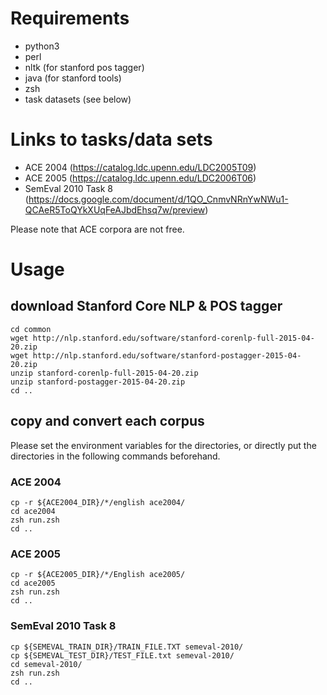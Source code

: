 # Requirements

* python3
* perl
* nltk (for stanford pos tagger)
* java (for stanford tools)
* zsh
* task datasets (see below)

# Links to tasks/data sets

* ACE 2004 (https://catalog.ldc.upenn.edu/LDC2005T09)
* ACE 2005 (https://catalog.ldc.upenn.edu/LDC2006T06)
* SemEval 2010 Task 8 (https://docs.google.com/document/d/1QO_CnmvNRnYwNWu1-QCAeR5ToQYkXUqFeAJbdEhsq7w/preview)

Please note that ACE corpora are not free.

# Usage

## download Stanford Core NLP & POS tagger

```
cd common
wget http://nlp.stanford.edu/software/stanford-corenlp-full-2015-04-20.zip
wget http://nlp.stanford.edu/software/stanford-postagger-2015-04-20.zip
unzip stanford-corenlp-full-2015-04-20.zip
unzip stanford-postagger-2015-04-20.zip
cd ..
```

## copy and convert each corpus 

Please set the environment variables for the directories, or directly put the directories in the following commands beforehand.

### ACE 2004

```
cp -r ${ACE2004_DIR}/*/english ace2004/
cd ace2004
zsh run.zsh
cd ..
```

### ACE 2005

```
cp -r ${ACE2005_DIR}/*/English ace2005/
cd ace2005
zsh run.zsh
cd ..
```

### SemEval 2010 Task 8

```
cp ${SEMEVAL_TRAIN_DIR}/TRAIN_FILE.TXT semeval-2010/
cp ${SEMEVAL_TEST_DIR}/TEST_FILE.txt semeval-2010/
cd semeval-2010/
zsh run.zsh
cd ..
```
